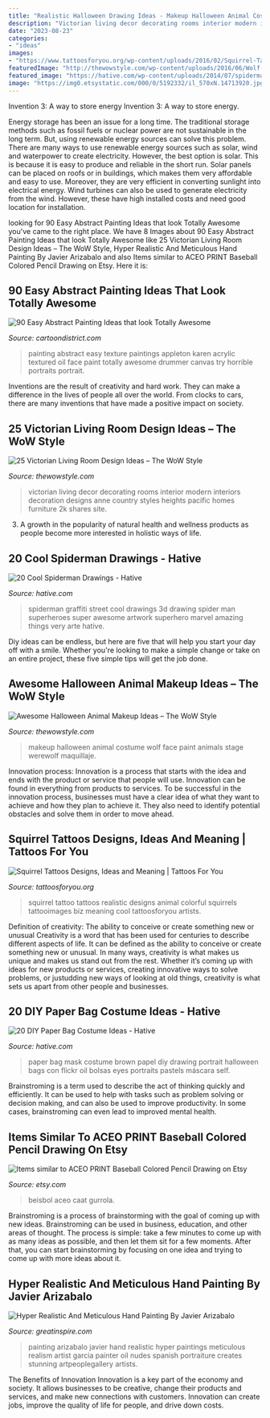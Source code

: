 ```yaml
---
title: "Realistic Halloween Drawing Ideas - Makeup Halloween Animal Costume Wolf Face Paint Animals Stage Werewolf Maquillaje"
description: "Victorian living decor decorating rooms interior modern interiors decoration designs anne country styles heights pacific homes furniture 2k shares site"
date: "2023-08-23"
categories:
- "ideas"
images:
- "https://www.tattoosforyou.org/wp-content/uploads/2016/02/Squirrel-Tattoo-Ideas.jpg"
featuredImage: "http://thewowstyle.com/wp-content/uploads/2016/06/Wolf-Animal-Halloween-Makeup.jpg"
featured_image: "https://hative.com/wp-content/uploads/2014/07/spiderman-drawings/4-spiderman-drawings.jpg"
image: "https://img0.etsystatic.com/000/0/5192332/il_570xN.14713920.jpg"
---
```



Invention 3: A way to store energy
Invention 3: A way to store energy. 

Energy storage has been an issue for a long time. The traditional storage methods such as fossil fuels or nuclear power are not sustainable in the long term. 
But, using renewable energy sources can solve this problem. 
There are many ways to use renewable energy sources such as solar, wind and waterpower to create electricity. However, the best option is solar. This is because it is easy to produce and reliable in the short run. 
Solar panels can be placed on roofs or in buildings, which makes them very affordable and easy to use. Moreover, they are very efficient in converting sunlight into electrical energy. 
 Wind turbines can also be used to generate electricity from the wind. However, these have high installed costs and need good location for installation.

	

		
looking for 90 Easy Abstract Painting Ideas that look Totally Awesome you've came to the right place. We have 8 Images about 90 Easy Abstract Painting Ideas that look Totally Awesome like 25 Victorian Living Room Design Ideas – The WoW Style, Hyper Realistic And Meticulous Hand Painting By Javier Arizabalo and also Items similar to ACEO PRINT Baseball Colored Pencil Drawing on Etsy. Here it is:
		
    
## 90 Easy Abstract Painting Ideas That Look Totally Awesome

<img loading=lazy src="http://www.cartoondistrict.com/wp-content/uploads/2017/06/Easy-Abstract-Painting-Ideas00016-1.jpg" onerror="this.onerror=null;this.src='https://tse4.mm.bing.net/th?id=OIP.NYKFP_wjiqR7Me6FlNVIBgHaJ4&amp;pid=15.1';" alt="90 Easy Abstract Painting Ideas that look Totally Awesome">

_Source: cartoondistrict.com_

>painting abstract easy texture paintings appleton karen acrylic textured oil face paint totally awesome drummer canvas try horrible portraits portrait. 

	

Inventions are the result of creativity and hard work. They can make a difference in the lives of people all over the world. From clocks to cars, there are many inventions that have made a positive impact on society.

    
## 25 Victorian Living Room Design Ideas – The WoW Style

<img loading=lazy src="http://thewowstyle.com/wp-content/uploads/2016/07/Victorian-Style-Living-Room-Decorating.jpg" onerror="this.onerror=null;this.src='https://tse3.mm.bing.net/th?id=OIP.7NUZAFqCj5rYGbFwMmWhdwHaLC&amp;pid=15.1';" alt="25 Victorian Living Room Design Ideas – The WoW Style">

_Source: thewowstyle.com_

>victorian living decor decorating rooms interior modern interiors decoration designs anne country styles heights pacific homes furniture 2k shares site. 

	

3. A growth in the popularity of natural health and wellness products as people become more interested in holistic ways of life. 

    
## 20 Cool Spiderman Drawings - Hative

<img loading=lazy src="https://hative.com/wp-content/uploads/2014/07/spiderman-drawings/4-spiderman-drawings.jpg" onerror="this.onerror=null;this.src='https://tse1.mm.bing.net/th?id=OIP.FoDb6moj54CFoORld7AAQwHaLH&amp;pid=15.1';" alt="20 Cool Spiderman Drawings - Hative">

_Source: hative.com_

>spiderman graffiti street cool drawings 3d drawing spider man superheroes super awesome artwork superhero marvel amazing things very arte hative. 

	

Diy ideas can be endless, but here are five that will help you start your day off with a smile. Whether you're looking to make a simple change or take on an entire project, these five simple tips will get the job done.

    
## Awesome Halloween Animal Makeup Ideas – The WoW Style

<img loading=lazy src="http://thewowstyle.com/wp-content/uploads/2016/06/Wolf-Animal-Halloween-Makeup.jpg" onerror="this.onerror=null;this.src='https://tse1.mm.bing.net/th?id=OIP.nJRaMg3XuD1_cl1AMgIKDwHaLF&amp;pid=15.1';" alt="Awesome Halloween Animal Makeup Ideas – The WoW Style">

_Source: thewowstyle.com_

>makeup halloween animal costume wolf face paint animals stage werewolf maquillaje. 

	

Innovation process:
Innovation is a process that starts with the idea and ends with the product or service that people will use. Innovation can be found in everything from products to services. To be successful in the innovation process, businesses must have a clear idea of what they want to achieve and how they plan to achieve it. They also need to identify potential obstacles and solve them in order to move ahead.

    
## Squirrel Tattoos Designs, Ideas And Meaning | Tattoos For You

<img loading=lazy src="https://www.tattoosforyou.org/wp-content/uploads/2016/02/Squirrel-Tattoo-Ideas.jpg" onerror="this.onerror=null;this.src='https://tse2.mm.bing.net/th?id=OIP.5dfwJYNi267Qw-ROj90DxQHaKE&amp;pid=15.1';" alt="Squirrel Tattoos Designs, Ideas and Meaning | Tattoos For You">

_Source: tattoosforyou.org_

>squirrel tattoo tattoos realistic designs animal colorful squirrels tattooimages biz meaning cool tattoosforyou artists. 

	

Definition of creativity: The ability to conceive or create something new or unusual
Creativity is a word that has been used for centuries to describe different aspects of life. It can be defined as the ability to conceive or create something new or unusual. In many ways, creativity is what makes us unique and makes us stand out from the rest. Whether it’s coming up with ideas for new products or services, creating innovative ways to solve problems, or justudding new ways of looking at old things, creativity is what sets us apart from other people and businesses.

    
## 20 DIY Paper Bag Costume Ideas - Hative

<img loading=lazy src="https://hative.com/wp-content/uploads/2014/10/paper-bag-costume-ideas/14-portrait-mask-on-brown-paper-bag.jpg" onerror="this.onerror=null;this.src='https://tse2.mm.bing.net/th?id=OIP.zg4FxzwIL4PrGydL9D4q1wHaLH&amp;pid=15.1';" alt="20 DIY Paper Bag Costume Ideas - Hative">

_Source: hative.com_

>paper bag mask costume brown papel diy drawing portrait halloween bags con flickr oil bolsas eyes portraits pastels máscara self. 

	

Brainstroming is a term used to describe the act of thinking quickly and efficiently. It can be used to help with tasks such as problem solving or decision making, and can also be used to improve productivity. In some cases, brainstroming can even lead to improved mental health.

    
## Items Similar To ACEO PRINT Baseball Colored Pencil Drawing On Etsy

<img loading=lazy src="https://img0.etsystatic.com/000/0/5192332/il_570xN.14713920.jpg" onerror="this.onerror=null;this.src='https://tse1.mm.bing.net/th?id=OIP.mHYVEUCgDK1ozf5AXXX5kQHaKX&amp;pid=15.1';" alt="Items similar to ACEO PRINT Baseball Colored Pencil Drawing on Etsy">

_Source: etsy.com_

>beisbol aceo caat gurrola. 

	

Brainstroming is a process of brainstorming with the goal of coming up with new ideas. Brainstroming can be used in business, education, and other areas of thought. The process is simple: take a few minutes to come up with as many ideas as possible, and then let them sit for a few moments. After that, you can start brainstorming by focusing on one idea and trying to come up with more ideas about it.

    
## Hyper Realistic And Meticulous Hand Painting By Javier Arizabalo

<img loading=lazy src="https://greatinspire.com/wp-content/uploads/2016/09/Hyper-Realistic-And-Meticulous-Hand-Painting-By-Javier-Arizabalo-5.jpg" onerror="this.onerror=null;this.src='https://tse2.mm.bing.net/th?id=OIP.LntrkdXgfjxvCXBb1koYAgHaMA&amp;pid=15.1';" alt="Hyper Realistic And Meticulous Hand Painting By Javier Arizabalo">

_Source: greatinspire.com_

>painting arizabalo javier hand realistic hyper paintings meticulous realism artist garcia painter oil nudes spanish portraiture creates stunning artpeoplegallery artists. 

	

The Benefits of Innovation
Innovation is a key part of the economy and society. It allows businesses to be creative, change their products and services, and make new connections with customers. Innovation can create jobs, improve the quality of life for people, and drive down costs.

